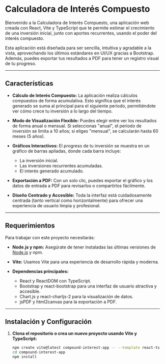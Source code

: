 # Calculadora de Interés Compuesto

Bienvenido a la Calculadora de Interés Compuesto, una aplicación web creada con React, Vite y TypeScript que te permite estimar el crecimiento de una inversión inicial, junto con aportes recurrentes, usando el poder del interés compuesto.

Esta aplicación está diseñada para ser sencilla, intuitiva y agradable a la vista, aprovechando los últimos estándares en UI/UX gracias a Bootstrap. Además, puedes exportar tus resultados a PDF para tener un registro visual de tu progreso.

---

## Características

- **Cálculo de Interés Compuesto:**
  La aplicación realiza cálculos compuestos de forma acumulativa. Esto significa que el interés generado se suma al principal para el siguiente periodo, permitiéndote ver cómo crece tu inversión a lo largo del tiempo.

- **Modo de Visualización Flexible:**
  Puedes elegir entre ver los resultados de forma anual o mensual. Si seleccionas "anual", el periodo de inversión se limita a 10 años; si eliges "mensual", se calcularán hasta 60 meses (5 años).

- **Gráficos Interactivos:**
  El progreso de tu inversión se muestra en un gráfico de barras apiladas, donde cada barra incluye:
  - La inversión inicial.
  - Las inversiones recurrentes acumuladas.
  - El interés generado acumulado.

- **Exportación a PDF:**
  Con un solo clic, puedes exportar el gráfico y los datos de entrada a PDF para revisarlos o compartirlos fácilmente.

- **Diseño Centrado y Accesible:**
  Toda la interfaz está cuidadosamente centrada (tanto vertical como horizontalmente) para ofrecer una experiencia de usuario limpia y profesional.

---

## Requerimientos

Para trabajar con este proyecto necesitarás:

- **Node.js y npm:**
  Asegúrate de tener instaladas las últimas versiones de [Node.js](https://nodejs.org/) y npm.

- **Vite:**
  Usamos Vite para una experiencia de desarrollo rápida y moderna.

- **Dependencias principales:**
  - React y ReactDOM con TypeScript.
  - Bootstrap y react-bootstrap para una interfaz de usuario atractiva y accesible.
  - Chart.js y react-chartjs-2 para la visualización de datos.
  - jsPDF y html2canvas para la exportación a PDF.

---

## Instalación y Configuración

1. **Clona el repositorio o crea un nuevo proyecto usando Vite y TypeScript:**

   ```bash
   npm create vite@latest compound-interest-app -- --template react-ts
   cd compound-interest-app
   npm install
